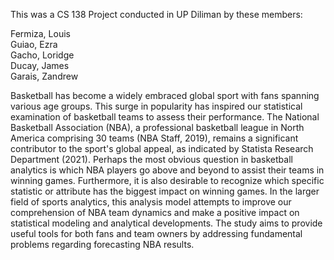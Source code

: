 This was a CS 138 Project conducted in UP Diliman by these members:<div style="page-break-after: always;"></div>
Fermiza, Louis <div style="page-break-after: always;"></div>
Guiao, Ezra   <div style="page-break-after: always;"></div>
Gacho, Loridge  <div style="page-break-after: always;"></div>
Ducay, James <div style="page-break-after: always;"></div>
Garais, Zandrew <div style="page-break-after: always;"></div>

Basketball has become a widely embraced global sport with fans spanning various age
groups. This surge in popularity has inspired our statistical examination of basketball teams to
assess their performance. The National Basketball Association (NBA), a professional basketball
league in North America comprising 30 teams (NBA Staff, 2019), remains a significant
contributor to the sport's global appeal, as indicated by Statista Research Department (2021).
Perhaps the most obvious question in basketball analytics is which NBA players go above and
beyond to assist their teams in winning games. Furthermore, it is also desirable to recognize
which specific statistic or attribute has the biggest impact on winning games.
In the larger field of sports analytics, this analysis model attempts to improve our
comprehension of NBA team dynamics and make a positive impact on statistical modeling and
analytical developments. The study aims to provide useful tools for both fans and team owners
by addressing fundamental problems regarding forecasting NBA results.
